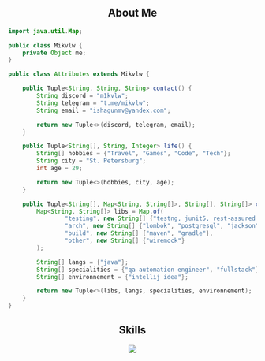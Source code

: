 <h2 align="center">About Me</h2>

```java
import java.util.Map;

public class Mikvlw {
    private Object me;
}

public class Attributes extends Mikvlw {

    public Tuple<String, String, String> contact() {
        String discord = "m1kvlw";
        String telegram = "t.me/mikvlw";
        String email = "ishagunmv@yandex.com";

        return new Tuple<>(discord, telegram, email);
    }

    public Tuple<String[], String, Integer> life() {
        String[] hobbies = {"Travel", "Games", "Code", "Tech"};
        String city = "St. Petersburg";
        int age = 29;

        return new Tuple<>(hobbies, city, age);
    }

    public Tuple<String[], Map<String, String[]>, String[], String[]> coding() {
        Map<String, String[]> libs = Map.of(
                "testing", new String[] {"testng, junit5, rest-assured, selenide, assertj, hamcrest", "allure"},
                "arch", new String[] {"lombok", "postgresql", "jackson", "javax", "mongodb", "rabbitmq", "slf4j"},
                "build", new String[] {"maven", "gradle"},
                "other", new String[] {"wiremock"}
        );

        String[] langs = {"java"};
        String[] specialities = {"qa automation engineer", "fullstack"};
        String[] environnement = {"intellij idea"};

        return new Tuple<>(libs, langs, specialities, environnement);
    }
}
```
<h2 align="center">Skills </h2>

<p align="center">
  <a href="https://skillicons.dev">
    <img src="https://skillicons.dev/icons?i=java,idea,jenkins,selenium,linux,docker,postgres,mongo,rabbitmq" />
  </a>
</p>
